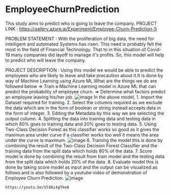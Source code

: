 # EmployeeChurnPrediction
This study aims to predict who is going to leave the company.
PROJECT LINK : https://gallery.azure.ai/Experiment/Employee-Churn-Prediction-5

PROBLEM STATEMENT :  With the proliferation of big data, the need for intelligent and automated Systems has risen. This need is probably felt the most in the field of Financial Technology. That to in this situation of Covid-19 many companies did layoff to manage it's profits. So, this model will help to predict who will leave the company.

PROJECT DESCRIPTION : Using this model we would be able to predict the employees who are likely to leave and take precaution about it.It is done by way of Machine Learning using Azure ML.What are the things we do are followed below
            => Train a Machine Learning model in Azure ML that can predict the probability of employee churn.
            => Determine what factors predict an employee leaving his/her job.
            ![image](https://user-images.githubusercontent.com/71095797/155856984-8f59df91-cb94-431f-b760-2bd7cb1c1a25.png)
In the above model, 
    1. Import the Dataset required for training.
    2. Select the columns required as we exclude the data which are in the form of boolean or string instead accepts data in the form of integer.
    3. Editing the Metadata by this way we are selecting the output column.
    4. Splitting the data into training data and testing data in which 80% goes to training data and 20% goes to testing data.
    5. Using Two-Class Decision Forest as this classifier works so good as it gives the maximun area under curve if a classifier works too well it means the area under the curve is maximum.
    ![image](https://user-images.githubusercontent.com/71095797/155857415-4b07251f-07fe-4601-a319-ba9759237396.png)
    6. Training the model this is done by combining the result of the Two-Class Decision Forest Classifier and the training data from the split data which holds 80% of the data.
    7. Score model is done by combining the result from train model and the testing data from the split data which holds 20% of the data.
    8. Evaluate model this is done by taking score model as input and the output can be visualized as follows and is also followed by a youtube video of demonstration of Employee Churn Prediction.
            ![image](https://user-images.githubusercontent.com/71095797/155858378-6b17dd8e-b1bf-4c23-904a-48829e19f434.png)

    https://youtu.be/Ul0Ai4gTke8
      
      
